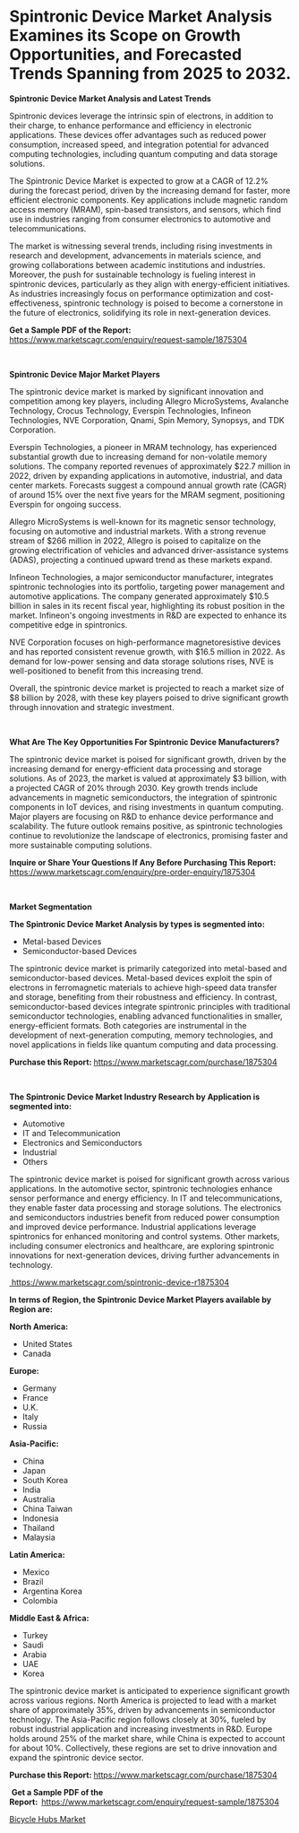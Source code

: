 <p><h1>Spintronic Device Market Analysis Examines its Scope on Growth Opportunities, and Forecasted Trends Spanning from 2025 to 2032.</h1></p><p><strong>Spintronic Device Market Analysis and Latest Trends</strong></p>
<p><p>Spintronic devices leverage the intrinsic spin of electrons, in addition to their charge, to enhance performance and efficiency in electronic applications. These devices offer advantages such as reduced power consumption, increased speed, and integration potential for advanced computing technologies, including quantum computing and data storage solutions.</p><p>The Spintronic Device Market is expected to grow at a CAGR of 12.2% during the forecast period, driven by the increasing demand for faster, more efficient electronic components. Key applications include magnetic random access memory (MRAM), spin-based transistors, and sensors, which find use in industries ranging from consumer electronics to automotive and telecommunications.</p><p>The market is witnessing several trends, including rising investments in research and development, advancements in materials science, and growing collaborations between academic institutions and industries. Moreover, the push for sustainable technology is fueling interest in spintronic devices, particularly as they align with energy-efficient initiatives. As industries increasingly focus on performance optimization and cost-effectiveness, spintronic technology is poised to become a cornerstone in the future of electronics, solidifying its role in next-generation devices.</p></p>
<p><strong>Get a Sample PDF of the Report:&nbsp;</strong> <a href="https://www.marketscagr.com/enquiry/request-sample/1875304?utm_campaign=3562&utm_medium=2&utm_source=Github&utm_content=ia&utm_term=11042025&utm_id=spintronic-device">https://www.marketscagr.com/enquiry/request-sample/1875304</a></p>
<p>&nbsp;</p>
<p><strong>Spintronic Device Major Market Players</strong></p>
<p><p>The spintronic device market is marked by significant innovation and competition among key players, including Allegro MicroSystems, Avalanche Technology, Crocus Technology, Everspin Technologies, Infineon Technologies, NVE Corporation, Qnami, Spin Memory, Synopsys, and TDK Corporation. </p><p>Everspin Technologies, a pioneer in MRAM technology, has experienced substantial growth due to increasing demand for non-volatile memory solutions. The company reported revenues of approximately $22.7 million in 2022, driven by expanding applications in automotive, industrial, and data center markets. Forecasts suggest a compound annual growth rate (CAGR) of around 15% over the next five years for the MRAM segment, positioning Everspin for ongoing success.</p><p>Allegro MicroSystems is well-known for its magnetic sensor technology, focusing on automotive and industrial markets. With a strong revenue stream of $266 million in 2022, Allegro is poised to capitalize on the growing electrification of vehicles and advanced driver-assistance systems (ADAS), projecting a continued upward trend as these markets expand.</p><p>Infineon Technologies, a major semiconductor manufacturer, integrates spintronic technologies into its portfolio, targeting power management and automotive applications. The company generated approximately $10.5 billion in sales in its recent fiscal year, highlighting its robust position in the market. Infineon's ongoing investments in R&D are expected to enhance its competitive edge in spintronics.</p><p>NVE Corporation focuses on high-performance magnetoresistive devices and has reported consistent revenue growth, with $16.5 million in 2022. As demand for low-power sensing and data storage solutions rises, NVE is well-positioned to benefit from this increasing trend.</p><p>Overall, the spintronic device market is projected to reach a market size of $8 billion by 2028, with these key players poised to drive significant growth through innovation and strategic investment.</p></p>
<p>&nbsp;</p>
<p><strong>What Are The Key Opportunities For Spintronic Device Manufacturers?</strong></p>
<p><p>The spintronic device market is poised for significant growth, driven by the increasing demand for energy-efficient data processing and storage solutions. As of 2023, the market is valued at approximately $3 billion, with a projected CAGR of 20% through 2030. Key growth trends include advancements in magnetic semiconductors, the integration of spintronic components in IoT devices, and rising investments in quantum computing. Major players are focusing on R&D to enhance device performance and scalability. The future outlook remains positive, as spintronic technologies continue to revolutionize the landscape of electronics, promising faster and more sustainable computing solutions.</p></p>
<p><strong>Inquire or Share Your Questions If Any Before Purchasing This Report:</strong> <a href="https://www.marketscagr.com/enquiry/pre-order-enquiry/1875304?utm_campaign=3562&utm_medium=2&utm_source=Github&utm_content=ia&utm_term=11042025&utm_id=spintronic-device">https://www.marketscagr.com/enquiry/pre-order-enquiry/1875304</a></p>
<p>&nbsp;</p>
<p><strong>Market Segmentation</strong></p>
<p><strong>The Spintronic Device Market Analysis by types is segmented into:</strong></p>
<p><ul><li>Metal-based Devices</li><li>Semiconductor-based Devices</li></ul></p>
<p><p>The spintronic device market is primarily categorized into metal-based and semiconductor-based devices. Metal-based devices exploit the spin of electrons in ferromagnetic materials to achieve high-speed data transfer and storage, benefiting from their robustness and efficiency. In contrast, semiconductor-based devices integrate spintronic principles with traditional semiconductor technologies, enabling advanced functionalities in smaller, energy-efficient formats. Both categories are instrumental in the development of next-generation computing, memory technologies, and novel applications in fields like quantum computing and data processing.</p></p>
<p><strong>Purchase this Report:&nbsp;</strong><a href="https://www.marketscagr.com/purchase/1875304?utm_campaign=3562&utm_medium=2&utm_source=Github&utm_content=ia&utm_term=11042025&utm_id=spintronic-device">https://www.marketscagr.com/purchase/1875304</a></p>
<p>&nbsp;</p>
<p><strong>The Spintronic Device Market Industry Research by Application is segmented into:</strong></p>
<p><ul><li>Automotive</li><li>IT and Telecommunication</li><li>Electronics and Semiconductors</li><li>Industrial</li><li>Others</li></ul></p>
<p><p>The spintronic device market is poised for significant growth across various applications. In the automotive sector, spintronic technologies enhance sensor performance and energy efficiency. In IT and telecommunications, they enable faster data processing and storage solutions. The electronics and semiconductors industries benefit from reduced power consumption and improved device performance. Industrial applications leverage spintronics for enhanced monitoring and control systems. Other markets, including consumer electronics and healthcare, are exploring spintronic innovations for next-generation devices, driving further advancements in technology.</p></p>
<p><a href="https://www.marketscagr.com/spintronic-device-r1875304?utm_campaign=3562&utm_medium=2&utm_source=Github&utm_content=ia&utm_term=11042025&utm_id=spintronic-device">&nbsp;https://www.marketscagr.com/spintronic-device-r1875304</a></p>
<p><strong>In terms of Region, the Spintronic Device Market Players available by Region are:</strong></p>
<p>
    <p> <strong> North America: </strong>
        <ul>
            <li>United States</li>
            <li>Canada</li>
        </ul>
        </p> 
    <p> <strong> Europe: </strong>
        <ul>
            <li>Germany</li>
            <li>France</li>
            <li>U.K.</li>
            <li>Italy</li>
            <li>Russia</li>
        </ul>
        </p> 
    <p> <strong> Asia-Pacific: </strong>
        <ul>
            <li>China</li>
            <li>Japan</li>
            <li>South Korea</li>
            <li>India</li>
            <li>Australia</li>
            <li>China Taiwan</li>
            <li>Indonesia</li>
            <li>Thailand</li>
            <li>Malaysia</li>
        </ul>
        </p> 
    <p> <strong> Latin America: </strong>
        <ul>
            <li>Mexico</li>
            <li>Brazil</li>
            <li>Argentina Korea</li>
            <li>Colombia</li>
        </ul>
        </p> 
    <p> <strong> Middle East & Africa: </strong>
        <ul>
            <li>Turkey</li>
            <li>Saudi</li>
            <li>Arabia</li>
            <li>UAE</li>
            <li>Korea</li>
        </ul>
    </p>
    </p>
<p><p>The spintronic device market is anticipated to experience significant growth across various regions. North America is projected to lead with a market share of approximately 35%, driven by advancements in semiconductor technology. The Asia-Pacific region follows closely at 30%, fueled by robust industrial application and increasing investments in R&D. Europe holds around 25% of the market share, while China is expected to account for about 10%. Collectively, these regions are set to drive innovation and expand the spintronic device sector.</p></p>
<p><strong>Purchase this Report: </strong><a href="https://www.marketscagr.com/purchase/1875304?utm_campaign=3562&utm_medium=2&utm_source=Github&utm_content=ia&utm_term=11042025&utm_id=spintronic-device">https://www.marketscagr.com/purchase/1875304</a></p>
<p>&nbsp;<strong>Get a Sample PDF of the Report:&nbsp;&nbsp;</strong><a href="https://www.marketscagr.com/enquiry/request-sample/1875304?utm_campaign=3562&utm_medium=2&utm_source=Github&utm_content=ia&utm_term=11042025&utm_id=spintronic-device">https://www.marketscagr.com/enquiry/request-sample/1875304</a></p>
<p><strong></strong></p>
<p><p><a href="https://github.com/adelanwkadua/Market-Research-Report-List-1/blob/main/bicycle-hubs-market.md?utm_campaign=3562&utm_medium=2&utm_source=Github&utm_content=ia&utm_term=11042025&utm_id=spintronic-device">Bicycle Hubs Market</a></p></p>